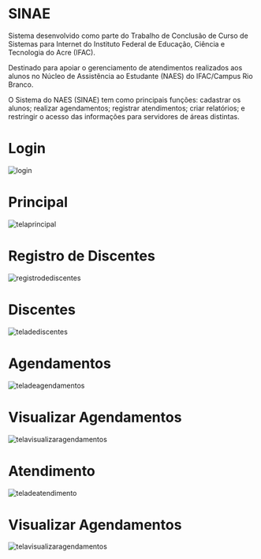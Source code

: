 # SINAE

Sistema desenvolvido como parte do Trabalho de Conclusão de Curso de Sistemas para Internet do Instituto Federal de Educação, Ciência e Tecnologia do Acre (IFAC). 

Destinado para apoiar o gerenciamento de atendimentos realizados aos alunos no Núcleo de Assistência ao Estudante (NAES) do IFAC/Campus Rio Branco.

O Sistema do NAES (SINAE) tem como principais funções: cadastrar os alunos; realizar agendamentos; registrar atendimentos; criar relatórios; e restringir o acesso das informações para servidores de áreas distintas. 


# Login
![login](https://user-images.githubusercontent.com/58611244/98430942-0a974f80-2090-11eb-801d-465a5663286a.png)

# Principal
![telaprincipal](https://user-images.githubusercontent.com/58611244/98430969-50541800-2090-11eb-965d-96e6f37178aa.jpg)

# Registro de Discentes
![registrodediscentes](https://user-images.githubusercontent.com/58611244/98430977-606bf780-2090-11eb-8708-591ceb93b50d.png)

# Discentes
![teladediscentes](https://user-images.githubusercontent.com/58611244/98430979-68c43280-2090-11eb-90df-49a4028adccb.png)

# Agendamentos
![teladeagendamentos](https://user-images.githubusercontent.com/58611244/98431008-98733a80-2090-11eb-863b-f6c0296b807d.png)

# Visualizar Agendamentos
![telavisualizaragendamentos](https://user-images.githubusercontent.com/58611244/98431017-a5902980-2090-11eb-9c82-4f2d11b493ef.png)

# Atendimento
![teladeatendimento](https://user-images.githubusercontent.com/58611244/98431023-b476dc00-2090-11eb-9a0a-6635be960a6f.png)

# Visualizar Agendamentos
![telavisualizaragendamentos](https://user-images.githubusercontent.com/58611244/98431025-b6d93600-2090-11eb-9dfa-5c773c4d4a43.png)

